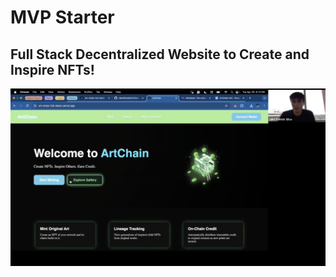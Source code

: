 # MVP Starter
## Full Stack Decentralized Website to Create and Inspire NFTs!
<a href="https://drive.google.com/file/d/1E4eHqekgV5dmhkdGw4Ums60Iw4rPQR0j/view?usp=drive_link">
  <img src="ArtChainDemoSS.png" alt="Watch the demo" width="600"/>
</a>
